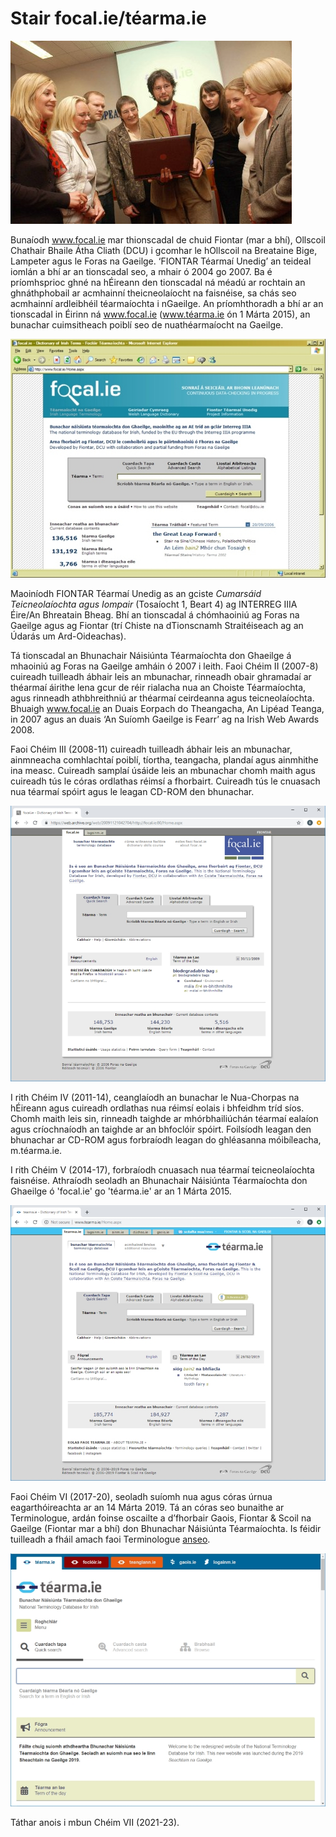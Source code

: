 # Stair focal.ie/téarma.ie

![Seoladh focal.ie](seoladh.jpg)

Bunaíodh www.focal.ie mar thionscadal de chuid Fiontar (mar a bhí), Ollscoil Chathair Bhaile Átha Cliath (DCU) i gcomhar le hOllscoil na Breataine Bige, Lampeter agus le Foras na Gaeilge. ‘FIONTAR Téarmaí Unedig’ an teideal iomlán a bhí ar an tionscadal seo, a mhair ó 2004 go 2007. Ba é príomhsprioc ghné na hÉireann den tionscadal ná méadú ar rochtain an ghnáthphobail ar acmhainní theicneolaíocht na faisnéise, sa chás seo acmhainní ardleibhéil téarmaíochta i nGaeilge. An príomhthoradh a bhí ar an tionscadal in Éirinn ná www.focal.ie (www.téarma.ie ón 1 Márta 2015), an bunachar cuimsitheach poiblí seo de nuathéarmaíocht na Gaeilge. 

![focal.ie V1](focalV1.jpg)

Maoiníodh FIONTAR Téarmaí Unedig as an gciste *Cumarsáid Teicneolaíochta agus Iompair* (Tosaíocht 1, Beart 4) ag INTERREG IIIA Éire/An Bhreatain Bheag. Bhí an tionscadal á chómhaoiniú ag Foras na Gaeilge agus ag Fiontar (trí Chiste na dTionscnamh Straitéiseach ag an Údarás um Ard-Oideachas).

Tá tionscadal an Bhunachair Náisiúnta Téarmaíochta don Ghaeilge á mhaoiniú ag Foras na Gaeilge amháin ó 2007 i leith. Faoi Chéim II (2007-8) cuireadh tuilleadh ábhair leis an mbunachar, rinneadh obair ghramadaí ar théarmaí áirithe lena gcur de réir rialacha nua an Choiste Téarmaíochta, agus rinneadh athbhreithniú ar théarmaí ceirdeanna agus teicneolaíochta. Bhuaigh www.focal.ie an Duais Eorpach do Theangacha, An Lipéad Teanga, in 2007 agus an duais ‘An Suíomh Gaeilge is Fearr’ ag na Irish Web Awards 2008.  

Faoi Chéim III (2008-11) cuireadh tuilleadh ábhair leis an mbunachar, ainmneacha comhlachtaí poiblí, tíortha, teangacha, plandaí agus ainmhithe ina measc. Cuireadh samplaí úsáide leis an mbunachar chomh maith agus cuireadh tús le córas ordlathas réimsí a fhorbairt. Cuireadh tús le cnuasach nua téarmaí spóirt agus le leagan CD-ROM den bhunachar.

![focal.ie V2](focalV2.jpg)

I rith Chéim IV (2011-14), ceanglaíodh an bunachar le Nua-Chorpas na hÉireann agus cuireadh ordlathas nua réimsí eolais i bhfeidhm tríd síos. Chomh maith leis sin, rinneadh taighde ar mhórbhailiúchán téarmaí ealaíon agus críochnaíodh an taighde ar an bhfoclóir spóirt. Foilsíodh leagan den bhunachar ar CD-ROM agus forbraíodh leagan do ghléasanna móibíleacha, m.téarma.ie.

I rith Chéim V (2014-17), forbraíodh cnuasach nua téarmaí teicneolaíochta faisnéise. Athraíodh seoladh an Bhunachair Náisiúnta Téarmaíochta don Ghaeilge ó 'focal.ie' go 'téarma.ie' ar an 1 Márta 2015.

![téarma.ie V3](tearmaV3.jpg)

Faoi Chéim VI (2017-20), seoladh suíomh nua agus córas úrnua eagarthóireachta ar an 14 Márta 2019. Tá an córas seo bunaithe ar Terminologue, ardán foinse oscailte a d’fhorbair Gaois, Fiontar & Scoil na Gaeilge (Fiontar mar a bhí) don Bhunachar Náisiúnta Téarmaíochta. Is féidir tuilleadh a fháil amach faoi Terminologue [anseo](http://www.terminologue.org/). 

![téarma.ie V4](tearmaV4.jpg)

Táthar anois i mbun Chéim VII (2021-23).
